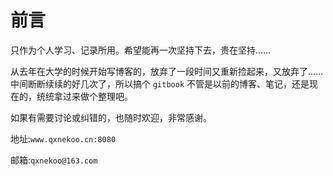 # 前言

只作为个人学习、记录所用。希望能再一次坚持下去，贵在坚持……

从去年在大学的时候开始写博客的，放弃了一段时间又重新捡起来，又放弃了……中间断断续续的好几次了，所以搞个 `gitbook` 不管是以前的博客、笔记，还是现在的，统统拿过来做个整理吧。

如果有需要讨论或纠错的，也随时欢迎，非常感谢。

地址:`www.qxnekoo.cn:8080`

邮箱:`qxnekoo@163.com`